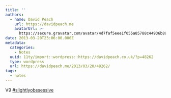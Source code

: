 ```yaml
---
title: ''
authors:
  - name: David Peach
    url: https://davidpeach.me
    avatarUrl: >-
      https://secure.gravatar.com/avatar/4d7faf5eee1f055a85788c44936b8995eaab6dfb004e7854ec747ccb272e91ee?s=96&d=mm&r=g
date: 2013-03-20T23:06:00.000Z
metadata:
  categories:
    - Notes
  uuid: 11ty/import::wordpress::https://davidpeach.co.uk/?p=48262
  type: wordpress
  url: https://davidpeach.me/2013/03/20/48262/
tags:
  - notes
---
```

V9 [#slightlyobssessive](https://twitter.com/search?q=%23slightlyobssessive)
